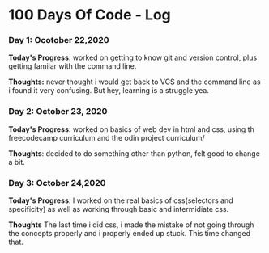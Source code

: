 # 100 Days Of Code - Log

### Day 1: Ocotober 22,2020 


**Today's Progress**: worked on getting to know git and version control, plus getting familar with the command line.

**Thoughts:** never thought i would get back to VCS and the command line as i found it very confusing. But hey, learning is a struggle yea.


### Day 2: October 23, 2020 


**Today's Progress**: worked on basics of web dev in html and css, using th freecodecamp curriculum and the odin project curriculum/

**Thoughts**: decided to do something other than python, felt good to change a bit.




### Day 3: October 24,2020

**Today's Progress**: I worked on the real basics of css(selectors and specificity) as well as working through basic and intermidiate css.

**Thoughts** The last time i did css, i made the mistake of not going through the concepts properly and i properly ended up stuck. This time changed that.

